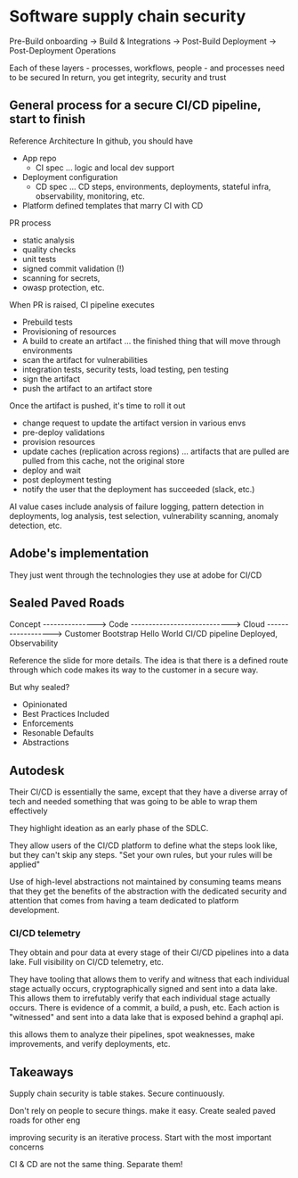 # Software supply chain security

Pre-Build onboarding -> Build & Integrations -> Post-Build Deployment -> Post-Deployment Operations

Each of these layers - processes, workflows, people - and processes need to be secured
In return, you get integrity, security and trust

## General process for a secure CI/CD pipeline, start to finish

Reference Architecture
In github, you should have
 - App repo
     - CI spec ... logic and local dev support
 - Deployment configuration
     - CD spec ... CD steps, environments, deployments, stateful infra, observability, monitoring, etc.
 - Platform defined templates that marry CI with CD
 
 PR process
 - static analysis
 - quality checks
 - unit tests
 - signed commit validation (!)
 - scanning for secrets,
 - owasp protection, etc.

When PR is raised, CI pipeline executes
 - Prebuild tests
 - Provisioning of resources
 - A build to create an artifact ... the finished thing that will move through environments
 - scan the artifact for vulnerabilities
 - integration tests, security tests, load testing, pen testing
 - sign the artifact
 - push the artifact to an artifact store

Once the artifact is pushed, it's time to roll it out
 - change request to update the artifact version in various envs
 - pre-deploy validations
 - provision resources
 - update caches (replication across regions) ... artifacts that are pulled are pulled from this cache, not the original store
 - deploy and wait
 - post deployment testing
 - notify the user that the deployment has succeeded (slack, etc.)

AI value cases include analysis of failure logging, pattern detection in deployments, log analysis, test selection, vulnerability scanning, anomaly detection, etc.

## Adobe's implementation

They just went through the technologies they use at adobe for CI/CD

## Sealed Paved Roads

Concept ---------------> Code ----------------------------> Cloud ------------------> Customer
        Bootstrap     Hello World    CI/CD pipeline      Deployed, Observability

Reference the slide for more details. The idea is that there is a defined route through which code makes its way to the customer in a secure way.

But why sealed?
 - Opinionated
 - Best Practices Included
 - Enforcements
 - Resonable Defaults
 - Abstractions

## Autodesk

Their CI/CD is essentially the same, except that they have a diverse array of tech and needed something that was going to be able to wrap them effectively

They highlight ideation as an early phase of the SDLC.

They allow users of the CI/CD platform to define what the steps look like, but they can't skip any steps. "Set your own rules, but your rules will be applied"

Use of high-level abstractions not maintained by consuming teams means that they get the benefits of the abstraction with the dedicated security and attention that comes from having a team dedicated to platform development.

### CI/CD telemetry

They obtain and pour data at every stage of their CI/CD pipelines into a data lake. Full visibility on CI/CD telemetry, etc.

They have tooling that allows them to verify and witness that each individual stage actually occurs, cryptographically signed and sent into a data lake. This allows them to irrefutably verify that each individual stage actually occurs. There is evidence of a commit, a build, a push, etc. Each action is "witnessed" and sent into a data lake that is exposed behind a graphql api.

this allows them to analyze their pipelines, spot weaknesses, make improvements, and verify deployments, etc.


## Takeaways

Supply chain security is table stakes. Secure continuously.

Don't rely on people to secure things. make it easy. Create sealed paved roads for other eng

improving security is an iterative process. Start with the most important concerns

CI & CD are not the same thing. Separate them!
